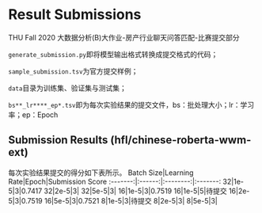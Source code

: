 # Result Submissions
THU Fall 2020 大数据分析(B)大作业-房产行业聊天问答匹配-比赛提交部分

`generate_submission.py`即将模型输出格式转换成提交格式的代码；

`sample_submission.tsv`为官方提交样例；

`data`目录为训练集、验证集与测试集；

`bs**_lr****_ep*.tsv`即为每次实验结果的提交文件，bs：批处理大小；lr：学习率；ep：Epoch

## Submission Results (hfl/chinese-roberta-wwm-ext)
每次实验结果提交的得分如下表所示。
Batch Size|Learning Rate|Epoch|Submission Score
:-------:|:------:|:--------:|:-------:
32|1e-5|3|0.7417
32|2e-5|3|
32|5e-5|3|
16|1e-5|3|0.7519
16|1e-5|5|待提交
16|2e-5|3|0.7519
16|5e-5|3|0.7521
8|1e-5|3|待提交
8|2e-5|3|
8|5e-5|3|
